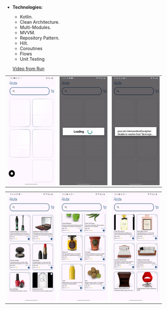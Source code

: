 * **Technologies:**
     * Kotlin.
     * Clean Architecture.
     * Multi-Modules.
     * MVVM.
     * Repository Pattern.
     * Hilt.
     * Coroutines
     * Flows
     * Unit Testing
 
       
  [Video from Run](https://drive.google.com/drive/folders/11KCxOYXjLtjSsYjoWtBG5x-NyW4EQdFy?usp=drive_link)

<table>
  <tr>
    <td><img src="IMG-20240711-WA0012.jpg" alt="Image 1" width="200" height="350"></td>
     <td><img src="view.jpg" alt="Image 1" width="200" height="350"></td>
    <td><img src="viewmessage_eedf0d40.jpg" alt="Image 1" width="200" height="350"></td>
  </tr>
</table>
<table>
  <tr>
    <td><img src="IMG-20240711-WA0010.jpg" alt="Image 2" width="200" height="350"></td>
    <td><img src="IMG-20240711-WA0011.jpg" alt="Image 1" width="200" height="350"></td>
    <td><img src="IMG-20240711-WA0013.jpg" alt="Image 1" width="200" height="350"></td>
  </tr>
</table>

